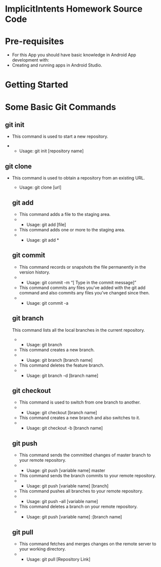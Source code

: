 # ImplicitIntents Homework Source Code

# Pre-requisites
- For this App you should have basic knowledge in Android App development with:
- Creating and running apps in Android Studio.

# Getting Started

# Some Basic Git Commands
## git init
* This command is used to start a new repository.
 - - Usage: git init [repository name]
## git clone
<ul>
 <li>This command is used to obtain a repository from an existing URL.</li>
 <ul>
  <li>Usage: git clone [url]</li> 
 </ul>
 
## git add
- This command adds a file to the staging area.
- - Usage: git add [file] 
- This command adds one or more to the staging area.
- - Usage: git add *  
## git commit
- This command records or snapshots the file permanently in the version history.
- - Usage: git commit -m “[ Type in the commit message]” 
- This command commits any files you’ve added with the git add command and also commits any files you’ve changed since then.
- - Usage: git commit -a  
## git branch
This command lists all the local branches in the current repository.
- - Usage: git branch 
- This command creates a new branch.
- - Usage: git branch [branch name]  
- This command deletes the feature branch.
- - Usage: git branch -d [branch name]  
## git checkout
- This command is used to switch from one branch to another.
- - Usage: git checkout [branch name]  
- This command creates a new branch and also switches to it.
- - Usage: git checkout -b [branch name]  
## git push
- This command sends the committed changes of master branch to your remote repository.
- - Usage: git push [variable name] master  
- This command sends the branch commits to your remote repository.
- - Usage: git push [variable name] [branch]  
- This command pushes all branches to your remote repository.
- - Usage: git push –all [variable name]  
- This command deletes a branch on your remote repository.
- - Usage: git push [variable name] :[branch name]  
## git pull
- This command fetches and merges changes on the remote server to your working directory.
- - Usage: git pull [Repository Link]  


























